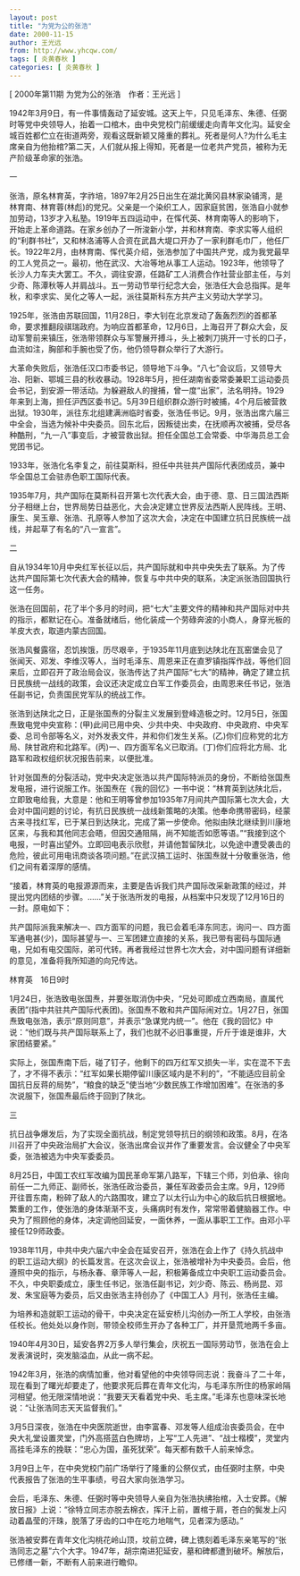 ```yaml
---
layout: post
title: "为党为公的张浩"
date: 2000-11-15
author: 王光远
from: http://www.yhcqw.com/
tags: [ 炎黄春秋 ]
categories: [ 炎黄春秋 ]
---
```



[ 2000年第11期 为党为公的张浩　作者：王光远 ]


1942年3月9日，有一件事情轰动了延安城。这天上午，只见毛泽东、朱德、任弼时等党中央领导人，抬着一口棺木，由中央党校门前缓缓走向青年文化沟。延安全城百姓都伫立在街道两旁，观看这既新颖又隆重的葬礼。死者是何人?为什么毛主席亲自为他抬棺?第二天，人们就从报上得知，死者是一位老共产党员，被称为无产阶级革命家的张浩。

一


张浩，原名林育英，字祚培，1897年2月25日出生在湖北黄冈县林家染铺湾，是林育南、林育蓉(林彪)的党兄。父亲是一个染织工人，因家庭贫困，张浩自小就参加劳动，13岁才入私塾。1919年五四运动中，在恽代英、林育南等人的影响下，开始走上革命道路。在家乡创办了一所浚新小学，并和林育南、李求实等人组织的“利群书社”，又和林洛浦等人合资在武昌大堤口开办了一家利群毛巾厂，他任厂长。1922年2月，由林育南、恽代英介绍，张浩参加了中国共产党，成为我党最早的工人党员之一。最初，他在武汉、大冶等地从事工人运动。1923年，他领导了长沙人力车夫大罢工。不久，调往安源，任路矿工人消费合作社营业部主任，与刘少奇、陈潭秋等人并肩战斗。五一劳动节举行纪念大会，张浩任大会总指挥。是年秋，和李求实、吴化之等人一起，派往莫斯科东方共产主义劳动大学学习。


1925年，张浩由苏联回国，11月28日，李大钊在北京发动了轰轰烈烈的首都革命，要求推翻段祺瑞政府。为响应首都革命，12月6日，上海召开了群众大会，反动军警前来镇压，张浩带领群众与军警展开搏斗，头上被刺刀挑开一寸长的口子，血流如注，胸部和手腕也受了伤，他仍领导群众举行了大游行。


大革命失败后，张浩任汉口市委书记，领导地下斗争。“八七”会议后，又领导大冶、阳新、鄂城三县的秋收暴动。1928年5月，担任湖南省委常委兼职工运动委员会书记，到安源一带活动。为躲避敌人的搜捕，曾一度“出家”，法名明持。1929年来到上海，担任沪西区委书记。5月39日组织群众游行时被捕，4个月后被营救出狱。1930年，派往东北组建满洲临时省委，张浩任书记。9月，张浩出席六届三中全会，当选为候补中央委员。回东北后，因叛徒出卖，在抚顺再次被捕，受尽各种酷刑，“九一八”事变后，才被营救出狱。担任全国总工会常委、中华海员总工会党团书记。

1933年，张浩化名李复之，前往莫斯科，担任中共驻共产国际代表团成员，兼中华全国总工会驻赤色职工国际代表。


1935年7月，共产国际在莫斯科召开第七次代表大会，由于德、意、日三国法西斯分子相继上台，世界局势日益恶化，大会决定建立世界反法西斯人民阵线。王明、康生、吴玉章、张浩、孔原等人参加了这次大会，决定在中国建立抗日民族统一战线，并起草了有名的“八一宣言”。

二


自从1934年10月中央红军长征以后，共产国际就和中共中央失去了联系。为了传达共产国际第七次代表大会的精神，恢复与中共中央的联系，决定派张浩回国执行这一任务。


张浩在回国前，花了半个多月的时间，把“七大”主要文件的精神和共产国际对中共的指示，都默记在心。准备就绪后，他化装成一个劳碌奔波的小商人，身穿光板的羊皮大衣，取道内蒙古回国。


张浩风餐露宿，忍饥挨饿，历尽艰辛，于1935年11月底到达陕北在瓦窑堡会见了张闻天、邓发、李维汉等人，当时毛泽东、周恩来正在直罗镇指挥作战，等他们回来后，立即召开了政治局会议，张浩传达了共产国际“七大”的精神，确定了建立抗日民族统一战线的政策，会议还决定成立白军工作委员会，由周恩来任书记，张浩任副书记，负责国民党军队的统战工作。


张浩到达陕北之日，正是张国焘的分裂主义发展到登峰造极之时。12月5日，张国焘致电党中央宣称：(甲)此间已用中央、少共中央、中央政府、中央政府、中央军委、总司令部等名义，对外发表文件，并和你们发生关系。(乙)你们应称党的北方局、陕甘政府和北路军。(丙)一、四方面军名义已取消。(丁)你们应将北方局、北路军和政权组织状况报告前来，以便批准。


针对张国焘的分裂活动，党中央决定张浩以共产国际特派员的身份，不断给张国焘发电报，进行说服工作。张国焘在《我的回忆》一书中说：“林育英到达陕北后，立即致电给我，大意是：他和王明等曾参加1935年7月间共产国际第七次大会，大会对中国问题的讨论，有抗日民族统一战线新策略的决策。他奉命携带密码，经蒙古来寻找红军，已于某日到达陕北，完成了第一步使命。他拟由陕北继续到川康地区来，与我和其他同志会晤，但因交通阻隔，尚不知能否如愿等语。”“我接到这个电报，一时喜出望外。立即回电表示欣慰，并请他暂留陕北，以免途中遭受袭击的危险，彼此可用电讯商谈各项问题。”在武汉搞工运时、张国焘就十分敬重张浩，他们之间有着深厚的感情。


“接着，林育英的电报源源而来，主要是告诉我们共产国际改采新政策的经过，并提出党内团结的步骤。……”关于张浩所发的电报，从档案中只发现了12月16日的一封。原电如下：


共产国际派我来解决一、四方面军的问题，我已会着毛泽东同志，询问一、四方面军通电甚(少)，国际甚望与一、三军团建立直接的关系，我已带有密码与国际通电，兄如有电交国际，弟可代转。再者我经过世界七次大会，对中国问题有详细新的意见，准备将我所知道的向兄传达。

林育英　16日9时


1月24日，张浩致电张国焘，并要张取消伪中央，“兄处可即成立西南局，直属代表团”(指中共驻共产国际代表团)。张国焘不敢和共产国际闹对立。1月27日，张国焘致电张浩，表示“原则同意”，并表示“急谋党内统一”。他在《我的回忆》中说：“他们既与共产国际联系上了，我们也就不必旧事重提，斤斤于谁是谁非，大家团结要紧。”


实际上，张国焘南下后，碰了钉子，他剩下的四万红军又损失一半，实在混不下去了，才不得不表示：“红军如果长期停留川康区域内是不利的”，“不能适应目前全国抗日反蒋的局势”，“粮食的缺乏”使当地“少数民族工作增加困难”。在张浩的多次说服下，张国焘最后终于回到了陕北。

三


抗日战争爆发后，为了实现全面抗战，制定党领导抗日的纲领和政策。8月，在洛川召开了中央政治局扩大会议，张浩出席会议并作了重要发言。会议健全了中央军委，张浩被选为中央军委委员。


8月25日，中国工农红军改编为国民革命军第八路军，下辖三个师，刘伯承、徐向前任一二九师正、副师长，张浩任政治委员，兼任军政委员会主席。9月，129师开往晋东南，粉碎了敌人的六路围攻，建立了以太行山为中心的敌后抗日根据地。繁重的工作，使张浩的身体渐渐不支，头痛病时有发作，常常带着健脑器工作。中央为了照顾他的身体，决定调他回延安，一面休养，一面从事职工工作。由邓小平接任129师政委。


1938年11月，中共中央六届六中全会在延安召开，张浩在会上作了《持久抗战中的职工运动大纲》的长篇发言。在这次会议上，张浩被增补为中央委员。会后，他遵照中央的指示，与杨永春、章萍等人一起，积极筹备成立中央职工运动委员会。不久，中央职委成立，康生任书记，张浩任副书记，刘少奇、陈云、杨尚昆、邓发、朱宝庭等为委员，后又由张浩主持创办了《中国工人》月刊，张浩任主编。

为培养和造就职工运动的骨干，中央决定在延安桥儿沟创办一所工人学校，由张浩任校长。他处处以身作则，带领全校师生开办了各种工厂，并开垦荒地两千多亩。

1940年4月30日，延安各界2万多人举行集会，庆祝五一国际劳动节，张浩在会上发表演说时，突发脑溢血，从此一病不起。


1942年3月，张浩的病情加重，他对看望他的中央领导同志说：我奋斗了二十年，现在看到了曙光却要走了，他要求死后葬在青年文化沟，与毛泽东所住的杨家岭隔河相望。他无限深情地说：“我要天天看着党中央、毛主席。”毛泽东也意味深长地说：“让张浩同志天天监督我们。”


3月5日深夜，张浩在中央医院逝世，由李富春、邓发等人组成治丧委员会，在中央大礼堂设置灵堂，门外高搭蓝白色牌坊，上写“工人先进”、“战士楷模”，灵堂内高挂毛泽东的挽联：“忠心为国，虽死犹荣”。每天都有数千人前来悼念。

3月9日上午，在中央党校门前广场举行了隆重的公祭仪式，由任弼时主祭，中央代表报告了张浩的生平事绩，号召大家向张浩学习。


会后，毛泽东、朱德、任弼时等中央领导人亲自为张浩执绋抬棺，入士安葬。《解放日报》上说：“徐特立同志亦脱去棉衣，挥汗上前，置棺于肩，苍白的鬓发上闪动着晶莹的汗珠，脱落了牙齿的口中在吃力地喘气，见者深为感动。”


张浩被安葬在青年文化沟桃花岭山顶，坟前立碑，碑上镌刻着毛泽东亲笔写的“张浩同志之墓”六个大字。1947年，胡宗南进犯延安，墓和碑都遭到破坏。解放后，已修缮一新，不断有人前来进行瞻仰。


